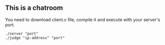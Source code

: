 ## This is a chatroom
You need to download client.c file, compile it and execute with your server's port.
```
./server "port"
./judge "ip-address" "port"
```
